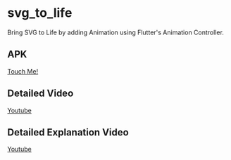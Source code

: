 # svg_to_life

Bring SVG to Life by adding Animation using Flutter's Animation Controller.

## APK
[Touch Me!](https://drive.google.com/file/d/1_Bk0LWbHF3wZB7yZK4YX6Q9BHaSH9JGg/view?usp=sharing)

## Detailed Video
[Youtube](https://www.youtube.com/watch?v=b-smLCJkWYE&list=PL4gv8Tccbcb3pIVJQpA9_RawSu5tWbh0E&index=2)

## Detailed Explanation Video
[Youtube](https://youtu.be/cjb43q7DUbo?si=6vVZtNTpHuTEAsUu)
